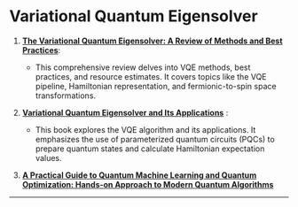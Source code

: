 # Variational Quantum Eigensolver

1. [**The Variational Quantum Eigensolver: A Review of Methods and Best Practices**](https://arxiv.org/abs/2111.05176):
   - This comprehensive review delves into VQE methods, best practices, and resource estimates. It covers topics like the VQE pipeline, Hamiltonian representation, and fermionic-to-spin space transformations.

2. [**Variational Quantum Eigensolver and Its Applications**](https://link.springer.com/content/pdf/10.1007/978-3-030-79837-6_2.pdf) :
   - This book explores the VQE algorithm and its applications. It emphasizes the use of parameterized quantum circuits (PQCs) to prepare quantum states and calculate Hamiltonian expectation values.
3. [**A Practical Guide to Quantum Machine Learning and Quantum Optimization: Hands-on Approach to Modern Quantum Algorithms**](https://www.amazon.com/Practical-Quantum-Machine-Learning-Optimization/dp/1804613835)

---